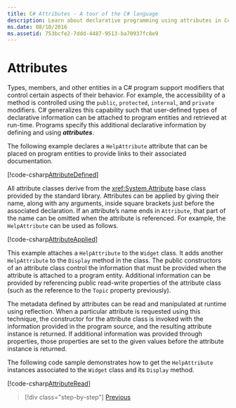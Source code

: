 ```yaml
---
title: C# Attributes - A tour of the C# language
description: Learn about declarative programming using attributes in C#
ms.date: 08/10/2016
ms.assetid: 753bcfe2-7ddd-4487-9513-ba70937fc8e9
---
```


# Attributes

Types, members, and other entities in a C# program support modifiers that control certain aspects of their behavior. For example, the accessibility of a method is controlled using the `public`, `protected`, `internal`, and `private` modifiers. C# generalizes this capability such that user-defined types of declarative information can be attached to program entities and retrieved at run-time. Programs specify this additional declarative information by defining and using ***attributes***.

The following example declares a `HelpAttribute` attribute that can be placed on program entities to provide links to their associated documentation.

[!code-csharp[AttributeDefined](../../../samples/snippets/csharp/tour/attributes/Program.cs#L3-L20)]

All attribute classes derive from the <xref:System.Attribute> base class provided by the standard library. Attributes can be applied by giving their name, along with any arguments, inside square brackets just before the associated declaration. If an attribute’s name ends in `Attribute`, that part of the name can be omitted when the attribute is referenced. For example, the `HelpAttribute` can be used as follows.

[!code-csharp[AttributeApplied](../../../samples/snippets/csharp/tour/attributes/Program.cs#L22-L28)]

This example attaches a `HelpAttribute` to the `Widget` class. It adds another `HelpAttribute` to the `Display` method in the class. The public constructors of an attribute class control the information that must be provided when the attribute is attached to a program entity. Additional information can be provided by referencing public read-write properties of the attribute class (such as the reference to the `Topic` property previously).

The metadata defined by attributes can be read and manipulated at runtime using reflection. When a particular attribute is requested using this technique, the constructor for the attribute class is invoked with the information provided in the program source, and the resulting attribute instance is returned. If additional information was provided through properties, those properties are set to the given values before the attribute instance is returned.

The following code sample demonstrates how to get the `HelpAttribute` instances associated to the `Widget` class and its `Display` method.

[!code-csharp[AttributeRead](../../../samples/snippets/csharp/tour/attributes/Program.cs#ReadAttributes)]

>[!div class="step-by-step"]
>[Previous](delegates.md)
